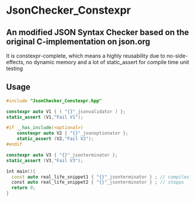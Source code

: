 # JsonChecker_Constexpr
## An modified JSON Syntax Checker based on the original C-implementation on json.org
It is constexpr-complete, which means a highly reusability due to no-side-effects, no dynamic memory and a lot of static_assert for compile time unit testing

## Usage

````cpp
#include "JsonChecker_Constexpr.hpp"

constexpr auto V1 { ( "{}"_jsonvalidator ) };
static_assert (V1,"Fail V1");

#if __has_include(<optional>)
	constexpr auto V2 { "{}"_jsonoptionator };
	static_assert (V2,"Fail V2");
#endif

constexpr auto V3 { "{}"_jsonterminator };
static_assert (V3,"Fail V3");

ìnt main(){
  const auto real_life_snippet1 { "{}"_jsonterminator } ; // compiles
  const auto real_life_snippet2 { "{}"_jsonterminator } ; // stopps
  return 0;
}

````
